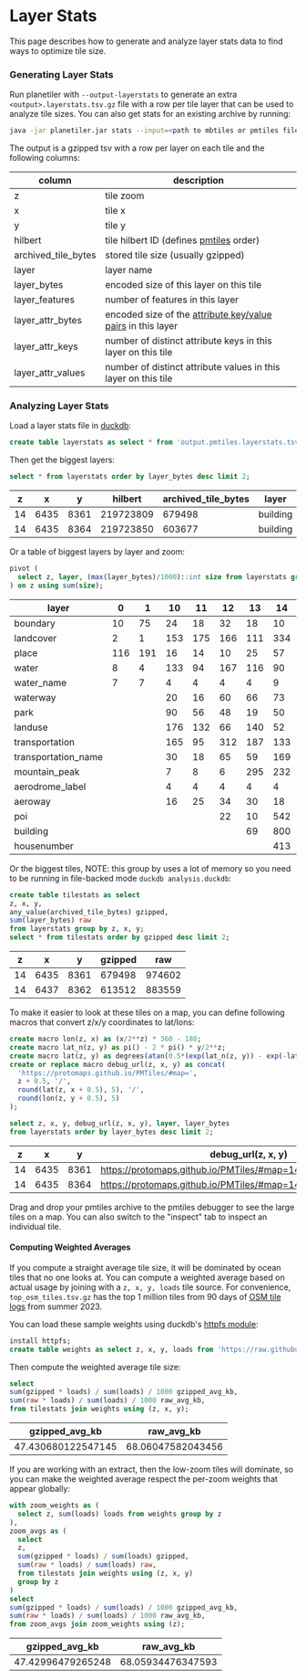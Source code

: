 Layer Stats
===========

This page describes how to generate and analyze layer stats data to find ways to optimize tile size.

### Generating Layer Stats

Run planetiler with `--output-layerstats` to generate an extra `<output>.layerstats.tsv.gz` file with a row per
tile layer that can be used to analyze tile sizes. You can also
get stats for an existing archive by
running:

```bash
java -jar planetiler.jar stats --input=<path to mbtiles or pmtiles file> --output=layerstats.tsv.gz
```

The output is a gzipped tsv with a row per layer on each tile and the following columns:

|       column        |                                                                   description                                                                   |
|---------------------|-------------------------------------------------------------------------------------------------------------------------------------------------|
| z                   | tile zoom                                                                                                                                       |
| x                   | tile x                                                                                                                                          |
| y                   | tile y                                                                                                                                          |
| hilbert             | tile hilbert ID (defines [pmtiles](https://protomaps.com/docs/pmtiles) order)                                                                   |
| archived_tile_bytes | stored tile size (usually gzipped)                                                                                                              |
| layer               | layer name                                                                                                                                      |
| layer_bytes         | encoded size of this layer on this tile                                                                                                         |
| layer_features      | number of features in this layer                                                                                                                |
| layer_attr_bytes    | encoded size of the [attribute key/value pairs](https://github.com/mapbox/vector-tile-spec/tree/master/2.1#44-feature-attributes) in this layer |
| layer_attr_keys     | number of distinct attribute keys in this layer on this tile                                                                                    |
| layer_attr_values   | number of distinct attribute values in this layer on this tile                                                                                  |

### Analyzing Layer Stats

Load a layer stats file in [duckdb](https://duckdb.org/):

```sql
create table layerstats as select * from 'output.pmtiles.layerstats.tsv.gz';
```

Then get the biggest layers:

```sql
select * from layerstats order by layer_bytes desc limit 2;
```

| z  |  x   |  y   |  hilbert  | archived_tile_bytes |  layer   | layer_bytes | layer_features | layer_attr_bytes | layer_attr_keys | layer_attr_values |
|----|------|------|-----------|---------------------|----------|-------------|----------------|------------------|-----------------|-------------------|
| 14 | 6435 | 8361 | 219723809 | 679498              | building | 799971      | 18             | 68               | 2               | 19                |
| 14 | 6435 | 8364 | 219723850 | 603677              | building | 693563      | 18             | 75               | 3               | 19                |

Or a table of biggest layers by layer and zoom:

```sql
pivot (
  select z, layer, (max(layer_bytes)/1000)::int size from layerstats group by z, layer order by z asc
) on z using sum(size);
```

|        layer        |  0  |  1  | 10  | 11  | 12  | 13  | 14  |  2  |  3  |  4  |  5  | 6  |  7  |  8  |  9  |
|---------------------|-----|-----|-----|-----|-----|-----|-----|-----|-----|-----|-----|----|-----|-----|-----|
| boundary            | 10  | 75  | 24  | 18  | 32  | 18  | 10  | 85  | 53  | 44  | 25  | 18 | 15  | 15  | 29  |
| landcover           | 2   | 1   | 153 | 175 | 166 | 111 | 334 | 8   | 5   | 3   | 31  | 18 | 273 | 333 | 235 |
| place               | 116 | 191 | 16  | 14  | 10  | 25  | 57  | 236 | 154 | 123 | 58  | 30 | 21  | 15  | 14  |
| water               | 8   | 4   | 133 | 94  | 167 | 116 | 90  | 11  | 9   | 15  | 13  | 89 | 114 | 126 | 109 |
| water_name          | 7   | 7   | 4   | 4   | 4   | 4   | 9   | 7   | 6   | 4   | 3   | 3  | 3   | 3   | 4   |
| waterway            |     |     | 20  | 16  | 60  | 66  | 73  |     | 1   | 4   | 2   | 18 | 13  | 10  | 28  |
| park                |     |     | 90  | 56  | 48  | 19  | 50  |     |     | 53  | 135 | 89 | 75  | 68  | 82  |
| landuse             |     |     | 176 | 132 | 66  | 140 | 52  |     |     | 3   | 2   | 33 | 67  | 95  | 107 |
| transportation      |     |     | 165 | 95  | 312 | 187 | 133 |     |     | 60  | 103 | 61 | 126 | 287 | 284 |
| transportation_name |     |     | 30  | 18  | 65  | 59  | 169 |     |     |     |     | 32 | 20  | 18  | 13  |
| mountain_peak       |     |     | 7   | 8   | 6   | 295 | 232 |     |     |     |     |    | 8   | 7   | 9   |
| aerodrome_label     |     |     | 4   | 4   | 4   | 4   | 4   |     |     |     |     |    |     | 4   | 4   |
| aeroway             |     |     | 16  | 25  | 34  | 30  | 18  |     |     |     |     |    |     |     |     |
| poi                 |     |     |     |     | 22  | 10  | 542 |     |     |     |     |    |     |     |     |
| building            |     |     |     |     |     | 69  | 800 |     |     |     |     |    |     |     |     |
| housenumber         |     |     |     |     |     |     | 413 |     |     |     |     |    |     |     |     |

Or the biggest tiles, NOTE: this group by uses a lot of memory so you need to be running in file-backed
mode `duckdb analysis.duckdb`:

```sql
create table tilestats as select
z, x, y,
any_value(archived_tile_bytes) gzipped,
sum(layer_bytes) raw
from layerstats group by z, x, y;
select * from tilestats order by gzipped desc limit 2;
```

| z  |  x   |  y   | gzipped |  raw   |
|----|------|------|---------|--------|
| 14 | 6435 | 8361 | 679498  | 974602 |
| 14 | 6437 | 8362 | 613512  | 883559 |

To make it easier to look at these tiles on a map, you can define following macros that convert z/x/y coordinates to
lat/lons:

```sql
create macro lon(z, x) as (x/2**z) * 360 - 180;
create macro lat_n(z, y) as pi() - 2 * pi() * y/2**z;
create macro lat(z, y) as degrees(atan(0.5*(exp(lat_n(z, y)) - exp(-lat_n(z, y)))));
create or replace macro debug_url(z, x, y) as concat(
  'https://protomaps.github.io/PMTiles/#map=',
  z + 0.5, '/',
  round(lat(z, x + 0.5), 5), '/',
  round(lon(z, y + 0.5), 5)
);

select z, x, y, debug_url(z, x, y), layer, layer_bytes
from layerstats order by layer_bytes desc limit 2;
```

| z  |  x   |  y   |                       debug_url(z, x, y)                       |  layer   | layer_bytes |
|----|------|------|----------------------------------------------------------------|----------|-------------|
| 14 | 6435 | 8361 | https://protomaps.github.io/PMTiles/#map=14.5/35.96912/3.72437 | building | 799971      |
| 14 | 6435 | 8364 | https://protomaps.github.io/PMTiles/#map=14.5/35.96912/3.79028 | building | 693563      |

Drag and drop your pmtiles archive to the pmtiles debugger to see the large tiles on a map. You can also switch to the
"inspect" tab to inspect an individual tile.

#### Computing Weighted Averages

If you compute a straight average tile size, it will be dominated by ocean tiles that no one looks at. You can compute a
weighted average based on actual usage by joining with a `z, x, y, loads` tile source. For
convenience, `top_osm_tiles.tsv.gz` has the top 1 million tiles from 90 days
of [OSM tile logs](https://planet.openstreetmap.org/tile_logs/) from summer 2023.

You can load these sample weights using duckdb's [httpfs module](https://duckdb.org/docs/extensions/httpfs.html):

```sql
install httpfs;
create table weights as select z, x, y, loads from 'https://raw.githubusercontent.com/onthegomap/planetiler/main/layerstats/top_osm_tiles.tsv.gz';
```

Then compute the weighted average tile size:

```sql
select
sum(gzipped * loads) / sum(loads) / 1000 gzipped_avg_kb,
sum(raw * loads) / sum(loads) / 1000 raw_avg_kb,
from tilestats join weights using (z, x, y);
```

|   gzipped_avg_kb   |    raw_avg_kb     |
|--------------------|-------------------|
| 47.430680122547145 | 68.06047582043456 |

If you are working with an extract, then the low-zoom tiles will dominate, so you can make the weighted average respect
the per-zoom weights that appear globally:

```sql
with zoom_weights as (
  select z, sum(loads) loads from weights group by z
),
zoom_avgs as (
  select
  z,
  sum(gzipped * loads) / sum(loads) gzipped,
  sum(raw * loads) / sum(loads) raw,
  from tilestats join weights using (z, x, y)
  group by z
)
select
sum(gzipped * loads) / sum(loads) / 1000 gzipped_avg_kb,
sum(raw * loads) / sum(loads) / 1000 raw_avg_kb,
from zoom_avgs join zoom_weights using (z);
```

|  gzipped_avg_kb   |    raw_avg_kb     |
|-------------------|-------------------|
| 47.42996479265248 | 68.05934476347593 |

